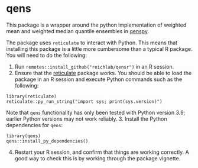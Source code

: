 # qens

This package is a wrapper around the python implementation of weighted mean and weighted median quantile ensembles in [qenspy](https://github.com/reichlab/qenspy).

The package uses `reticulate` to interact with Python. This means that installing this package is a little more cumbersome than a typical R package. You will need to do the following:

1. Run `remotes::install_github("reichlab/qensr")` in an R session.
2. Ensure that the [reticulate](https://rstudio.github.io/reticulate/) package works. You should be able to load the package in an R session and execute Python commands such as the following:
```
library(reticulate)
reticulate::py_run_string("import sys; print(sys.version)")
```
Note that `qens` functionality has only been tested with Python version 3.9; earlier Python versions may not work reliably.
3. Install the Python dependencies for `qens`:
```
library(qens)
qens::install_py_dependencies()
```
4. Restart your R session, and confirm that things are working correctly. A good way to check this is by working through the package vignette.
